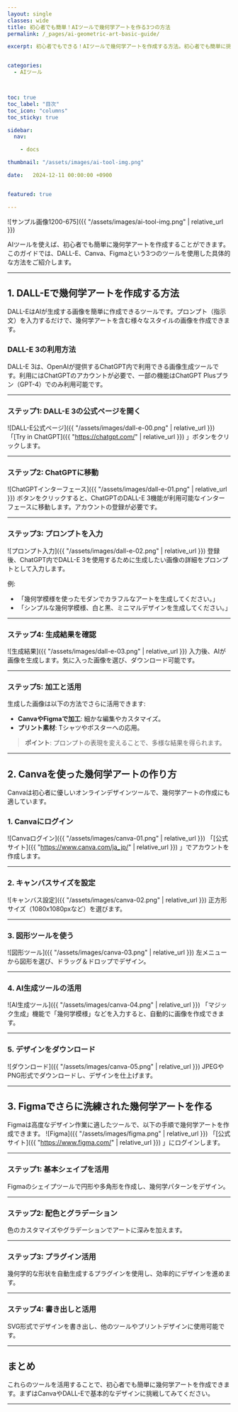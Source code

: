 ```yaml
---
layout: single
classes: wide
title: 初心者でも簡単！AIツールで幾何学アートを作る3つの方法
permalink: /_pages/ai-geometric-art-basic-guide/

excerpt: 初心者でもできる！AIツールで幾何学アートを作成する方法。初心者でも簡単に挑戦できる、AIを取り入れたアートの作り方を解説！


categories:
  - AIツール



toc: true
toc_label: "目次"
toc_icon: "columns"
toc_sticky: true

sidebar:
  nav:

    - docs

thumbnail: "/assets/images/ai-tool-img.png"

date:   2024-12-11 00:00:00 +0900


featured: true

---
```


![サンプル画像1200-675]({{ "/assets/images/ai-tool-img.png" | relative_url }})

AIツールを使えば、初心者でも簡単に幾何学アートを作成することができます。このガイドでは、DALL-E、Canva、Figmaという3つのツールを使用した具体的な方法をご紹介します。

---

## 1. DALL-Eで幾何学アートを作成する方法

DALL-EはAIが生成する画像を簡単に作成できるツールです。プロンプト（指示文）を入力するだけで、幾何学アートを含む様々なスタイルの画像を作成できます。

### **DALL-E 3の利用方法**
DALL-E 3は、OpenAIが提供するChatGPT内で利用できる画像生成ツールです。利用にはChatGPTのアカウントが必要で、一部の機能はChatGPT Plusプラン（GPT-4）でのみ利用可能です。

---

### **ステップ1: DALL-E 3の公式ページを開く**
![DALL-E公式ページ]({{ "/assets/images/dall-e-00.png" | relative_url }})
「[Try in ChatGPT]({{ "https://chatgpt.com/" | relative_url }}) 」ボタンをクリックします。

---

### **ステップ2: ChatGPTに移動**
![ChatGPTインターフェース]({{ "/assets/images/dall-e-01.png" | relative_url }})
ボタンをクリックすると、ChatGPTのDALL-E 3機能が利用可能なインターフェースに移動します。アカウントの登録が必要です。

---

### **ステップ3: プロンプトを入力**
![プロンプト入力]({{ "/assets/images/dall-e-02.png" | relative_url }})
登録後、ChatGPT内でDALL-E 3を使用するために生成したい画像の詳細をプロンプトとして入力します。

例:
- 「幾何学模様を使ったモダンでカラフルなアートを生成してください。」
- 「シンプルな幾何学模様、白と黒、ミニマルデザインを生成してください。」

---

### **ステップ4: 生成結果を確認**
![生成結果]({{ "/assets/images/dall-e-03.png" | relative_url }})
入力後、AIが画像を生成します。気に入った画像を選び、ダウンロード可能です。

---

### **ステップ5: 加工と活用**
生成した画像は以下の方法でさらに活用できます:
- **CanvaやFigmaで加工**: 細かな編集やカスタマイズ。
- **プリント素材**: Tシャツやポスターへの応用。

> **ポイント**: プロンプトの表現を変えることで、多様な結果を得られます。

---

## 2. Canvaを使った幾何学アートの作り方

Canvaは初心者に優しいオンラインデザインツールで、幾何学アートの作成にも適しています。

### **1. Canvaにログイン**
![Canvaログイン]({{ "/assets/images/canva-01.png" | relative_url }})
「[公式サイト]({{ "https://www.canva.com/ja_jp/" | relative_url }}) 」でアカウントを作成します。

---

### **2. キャンバスサイズを設定**
![キャンバス設定]({{ "/assets/images/canva-02.png" | relative_url }})
正方形サイズ（1080x1080pxなど）を選びます。

---

### **3. 図形ツールを使う**
![図形ツール]({{ "/assets/images/canva-03.png" | relative_url }})
左メニューから図形を選び、ドラッグ＆ドロップでデザイン。

---

### **4. AI生成ツールの活用**
![AI生成ツール]({{ "/assets/images/canva-04.png" | relative_url }})
「マジック生成」機能で「幾何学模様」などを入力すると、自動的に画像を作成できます。

---

### **5. デザインをダウンロード**
![ダウンロード]({{ "/assets/images/canva-05.png" | relative_url }})
JPEGやPNG形式でダウンロードし、デザインを仕上げます。

---

## 3. Figmaでさらに洗練された幾何学アートを作る

Figmaは高度なデザイン作業に適したツールで、以下の手順で幾何学アートを作成できます。
![Figma]({{ "/assets/images/figma.png" | relative_url }})
「[公式サイト]({{ "https://www.figma.com/" | relative_url }}) 」にログインします。



---

### **ステップ1: 基本シェイプを活用**
Figmaのシェイプツールで円形や多角形を作成し、幾何学パターンをデザイン。

---

### **ステップ2: 配色とグラデーション**
色のカスタマイズやグラデーションでアートに深みを加えます。

---

### **ステップ3: プラグイン活用**
幾何学的な形状を自動生成するプラグインを使用し、効率的にデザインを進めます。

---

### **ステップ4: 書き出しと活用**
SVG形式でデザインを書き出し、他のツールやプリントデザインに使用可能です。

---

## **まとめ**

これらのツールを活用することで、初心者でも簡単に幾何学アートを作成できます。まずはCanvaやDALL-Eで基本的なデザインに挑戦してみてください。

---
